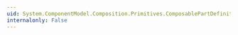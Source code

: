 ```yaml
---
uid: System.ComponentModel.Composition.Primitives.ComposablePartDefinition.#ctor
internalonly: False
---
```

